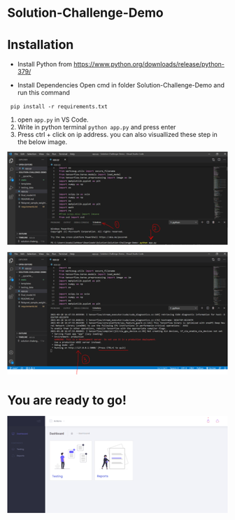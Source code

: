 # Solution-Challenge-Demo
# Installation

* Install Python from https://www.python.org/downloads/release/python-379/

* Install Dependencies Open cmd in folder Solution-Challenge-Demo and run this command

 `  pip install -r requirements.txt `
 
 1. open `app.py` in VS Code. 
 2. Write in python terminal `python app.py` and press enter
 3. Press ctrl + click on ip address. 
 you can also visuallized these step in the below image.
 
 ![Step1 and 2](https://github.com/syedrafayhashmi/Solution-Challenge-Demo/blob/main/step%201%20and%202.PNG)
 
 ![Step 3](https://github.com/syedrafayhashmi/Solution-Challenge-Demo/blob/main/step%203.PNG)
 
 # You are ready to go!

![Dashboard](https://github.com/syedrafayhashmi/Solution-Challenge-Demo/blob/main/Dashboard.PNG)
 
